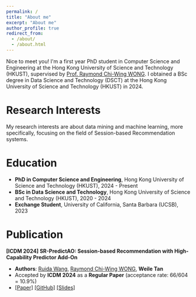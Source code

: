 ```yaml
---
permalink: /
title: "About me"
excerpt: "About me"
author_profile: true
redirect_from: 
  - /about/
  - /about.html
---
```


Nice to meet you! I'm a first year PhD student in Computer Science and Engineering at the Hong Kong University of Science and Technology (HKUST), supervised by [Prof. Raymond Chi-Wing WONG](https://cse.hkust.edu.hk/~raywong/). I obtained a BSc degree in Data Science and Technology (DSCT) at the Hong Kong University of Science and Technology (HKUST) in 2024.

Research Interests
======
My research interests are about data mining and machine learning, more specifically, focusing on the field of Session-based Recommendation systems.

Education
======
- **PhD in Computer Science and Engineering**, Hong Kong University of Science and Technology (HKUST), 2024 - Present
- **BSc in Data Science and Technology**, Hong Kong University of Science and Technology (HKUST), 2020 - 2024
- **Exchange Student**, University of California, Santa Barbara (UCSB), 2023

Publication
======
**[ICDM 2024] SR-PredictAO: Session-based Recommendation with High-Capability Predictor Add-On**
- **Authors**: [Ruida Wang](https://rickyskywalker.github.io), [Raymond Chi-Wing WONG](https://cse.hkust.edu.hk/~raywong/), **Weile Tan**
- Accepted by **ICDM 2024** as a **Regular Paper** (acceptance rate: 66/604 = 10.9%)
- [[Paper]](https://arxiv.org/abs/2309.12218) [[GitHub]](https://github.com/rickyskywalker/sr-predictao-official) [[Slides]](https://ust-waylon.github.io/files/ICDM2024_SR_PredictAO.pdf)

